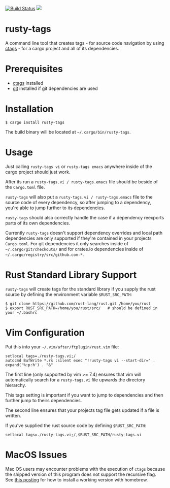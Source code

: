 [![Build Status](https://travis-ci.org/dan-t/rusty-tags.svg?branch=master)](https://travis-ci.org/dan-t/rusty-tags)
[![](http://meritbadge.herokuapp.com/rusty-tags)](https://crates.io/crates/rusty-tags)

rusty-tags
==========

A command line tool that creates tags - for source code navigation by
using [ctags](<http://ctags.sourceforge.net>) - for a cargo project and all
of its dependencies.

Prerequisites
=============

* [ctags](<http://ctags.sourceforge.net>) installed
* [git](<http://git-scm.com/>) installed if git dependencies are used

Installation
============

    $ cargo install rusty-tags

The build binary will be located at `~/.cargo/bin/rusty-tags`.

Usage
=====

Just calling `rusty-tags vi` or `rusty-tags emacs` anywhere inside
of the cargo project should just work.

After its run a `rusty-tags.vi / rusty-tags.emacs` file should be beside of the
`Cargo.toml` file.

`rusty-tags` will also put a `rusty-tags.vi / rusty-tags.emacs` file to the source
code of every dependency, so after jumping to a dependency, you're able to jump
further to its dependencies.

`rusty-tags` should also correctly handle the case if a dependency reexports
parts of its own dependencies.

Currently `rusty-tags` doesn't support dependency overrides and local path
dependencies are only supported if they're contained in your projects `Cargo.toml`.
For git dependencies it only searches inside of `~/.cargo/git/checkouts/` and for
crates.io dependencies inside of `~/.cargo/registry/src/github.com-*`.

Rust Standard Library Support
=============================

`rusty-tags` will create tags for the standard library if you supply
the rust source by defining the environment variable `$RUST_SRC_PATH`:

    $ git clone https://github.com/rust-lang/rust.git /home/you/rust
    $ export RUST_SRC_PATH=/home/you/rust/src/   # should be defined in your ~/.bashrc

Vim Configuration
=================

Put this into your `~/.vim/after/ftplugin/rust.vim` file:

    setlocal tags=./rusty-tags.vi;/
    autocmd BufWrite *.rs :silent exec "!rusty-tags vi --start-dir=" . expand('%:p:h') . "&"

The first line (only supported by vim >= 7.4) ensures that vim will
automatically search for a `rusty-tags.vi` file upwards the directory hierarchy.

This tags setting is important if you want to jump to dependencies and
then further jump to theirs dependencies.

The second line ensures that your projects tag file gets updated if a file is written.

If you've supplied the rust source code by defining `$RUST_SRC_PATH`:

    setlocal tags=./rusty-tags.vi;/,$RUST_SRC_PATH/rusty-tags.vi

MacOS Issues
============

Mac OS users may encounter problems with the execution of `ctags` because the shipped version
of this program does not support the recursive flag. See [this posting](http://gmarik.info/blog/2010/10/08/ctags-on-OSX) 
for how to install a working version with homebrew.
